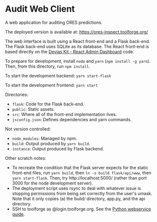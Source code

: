 Audit Web Client
===

A web application for auditing ORES predictions.

The deployed version is available at: https://ores-inspect.toolforge.org/

The web interface is built using a React front-end and a Flask back-end.
The Flask back-end uses SQLite as its database.
The React front-end is based directly on the [Devias Kit - React Admin Dashboard](https://material-ui.com/store/items/devias-kit/) code.

To prepare for development, install `node` and `yarn` (`npm install -g yarn`). Then, from this directory, run `npm install`.

To start the development backend: `yarn start-flask`

To start the development frontend: `yarn start`


Directories:
 - `flask`: Code for the Flask back-end.
 - `public`: Static assets.
 - `src`: Where all of the front-end implementation lives.
 - `jsconfig.json`: Defines dependencies and yarn commands.

Not version controlled:
 - `node_modules`: Managed by npm.
 - `build`: Output produced by `yarn build`.
 - `instance`: Output produced by Flask backend.

Other scratch notes:
 - To recreate the condition that the Flask server expects for the static front-end files, run `yarn build`, then `ln -s build flask/api/www`, then `yarn start-flask`. Then, try http://localhost:5000/ (rather than port 3000 for the node development server).
 - The deployment script uses rsync to deal with whatever issue is stopping permissions from being set correctly from the user's umask.  Note that it only copies (a) the build/ directory, app.py, and the api directory.
 - SSH to toolforge as <username>@login.toolforge.org. See the [Python webservice guide](https://wikitech.wikimedia.org/wiki/Help:Toolforge/Web/Python).

